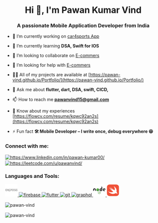 <h1 align="center">Hi 👋, I'm Pawan Kumar Vind</h1>
<h3 align="center">A passionate Mobile Application Developer from India</h3>

- 🔭 I’m currently working on [car4sports App](https://car4sports.de/)

- 🌱 I’m currently learning **DSA, Swift for IOS**

- 👯 I’m looking to collaborate on [E-commers](https://github.com/pawan-vind/E-Commers-React)

- 🤝 I’m looking for help with [E-commers](https://github.com/pawan-vind/E-Commers-React)

- 👨‍💻 All of my projects are available at [https://pawan-vind.github.io/Portfolio/](https://pawan-vind.github.io/Portfolio/)

- 💬 Ask me about **flutter, dart, DSA, swift, CICD,**

- 📫 How to reach me **pawanvind15@gmail.com**

- 📄 Know about my experiences [https://flowcv.com/resume/kqwc92an2s](https://flowcv.com/resume/kqwc92an2s)

- ⚡ Fun fact **🛠️ Mobile Developer – I write once, debug everywhere 😆**

<h3 align="left">Connect with me:</h3>
<p align="left">
<a href="https://linkedin.com/in/https://www.linkedin.com/in/pawan-kumar00/" target="blank"><img align="center" src="https://raw.githubusercontent.com/rahuldkjain/github-profile-readme-generator/master/src/images/icons/Social/linked-in-alt.svg" alt="https://www.linkedin.com/in/pawan-kumar00/" height="30" width="40" /></a>
<a href="https://www.leetcode.com/https://leetcode.com/u/pawanvind/" target="blank"><img align="center" src="https://raw.githubusercontent.com/rahuldkjain/github-profile-readme-generator/master/src/images/icons/Social/leet-code.svg" alt="https://leetcode.com/u/pawanvind/" height="30" width="40" /></a>
</p>

<h3 align="left">Languages and Tools:</h3>
<p align="left"> <a href="https://expressjs.com" target="_blank" rel="noreferrer"> <img src="https://raw.githubusercontent.com/devicons/devicon/master/icons/express/express-original-wordmark.svg" alt="express" width="40" height="40"/> </a> <a href="https://firebase.google.com/" target="_blank" rel="noreferrer"> <img src="https://www.vectorlogo.zone/logos/firebase/firebase-icon.svg" alt="firebase" width="40" height="40"/> </a> <a href="https://flutter.dev" target="_blank" rel="noreferrer"> <img src="https://www.vectorlogo.zone/logos/flutterio/flutterio-icon.svg" alt="flutter" width="40" height="40"/> </a> <a href="https://git-scm.com/" target="_blank" rel="noreferrer"> <img src="https://www.vectorlogo.zone/logos/git-scm/git-scm-icon.svg" alt="git" width="40" height="40"/> </a> <a href="https://graphql.org" target="_blank" rel="noreferrer"> <img src="https://www.vectorlogo.zone/logos/graphql/graphql-icon.svg" alt="graphql" width="40" height="40"/> </a> <a href="https://nodejs.org" target="_blank" rel="noreferrer"> <img src="https://raw.githubusercontent.com/devicons/devicon/master/icons/nodejs/nodejs-original-wordmark.svg" alt="nodejs" width="40" height="40"/> </a> <a href="https://developer.apple.com/swift/" target="_blank" rel="noreferrer"> <img src="https://raw.githubusercontent.com/devicons/devicon/master/icons/swift/swift-original.svg" alt="swift" width="40" height="40"/> </a> </p>

<p><img align="center" src="https://github-readme-stats.vercel.app/api/top-langs?username=pawan-vind&show_icons=true&locale=en&layout=compact" alt="pawan-vind" /></p>

<p><img align="center" src="https://github-readme-streak-stats.herokuapp.com/?user=pawan-vind&" alt="pawan-vind" /></p>
